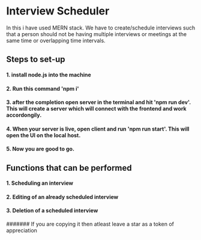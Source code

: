 # Interview Scheduler
In this i have used MERN stack.
We have to create/schedule interviews such that a person should not be having multiple interviews or meetings at the same time or overlapping time intervals.

## Steps to set-up
#### 1. install node.js into the machine
#### 2. Run this command 'npm i'
#### 3. after the completion open server in the terminal and hit 'npm run dev'. This will create a server which will connect with the frontend and work accordongily.
#### 4. When your server is live, open client and run 'npm run start'. This will open the UI on the local host.
#### 5. Now you are good to go.

## Functions that can be performed
#### 1. Scheduling an interview
#### 2. Editing of an already scheduled interview
#### 3. Deletion of a scheduled interview



####### If you are copying it then atleast leave a star as a token of appreciation

